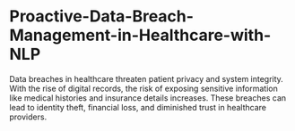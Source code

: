 # Proactive-Data-Breach-Management-in-Healthcare-with-NLP
Data breaches in healthcare threaten patient privacy and system integrity. With the rise of digital records, the risk of exposing sensitive information like medical histories and insurance details increases. These breaches can lead to identity theft, financial loss, and diminished trust in healthcare providers. 
